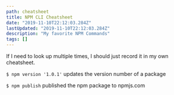 ```yaml
---
path: cheatsheet
title: NPM CLI Cheatsheet
date: "2019-11-10T22:12:03.284Z"
lastUpdated: "2019-11-10T22:12:03.284Z"
description: "My favorite NPM Commands"
tags: []
---
```


If I need to look up multiple times, I should just record it in my own cheatsheet.

`$ npm version '1.0.1'` updates the version number of a package

`$ npm publish` published the npm package to npmjs.com

